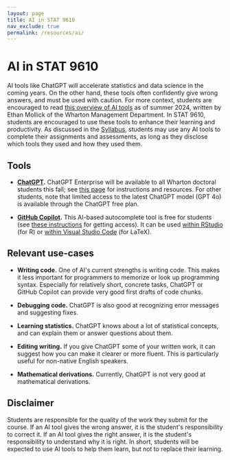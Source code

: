 ```yaml
---
layout: page
title: AI in STAT 9610
nav_exclude: true
permalink: /resources/ai/
---
```


# AI in STAT 9610
  
AI tools like ChatGPT will accelerate statistics and data science in the coming years. On the other hand, these tools often confidently give wrong answers, and must be used with caution. For more context, students are encouraged to read [this overview of AI tools](https://www.oneusefulthing.org/i/145215426/getting-serious-using-ai-to-do-stuff) as of summer 2024, written by Ethan Mollick of the Wharton Management Department. In STAT 9610, students are encouraged to use these tools to enhance their learning and productivity. As discussed in the [Syllabus](https://apps.wharton.upenn.edu/syllabi/202430/STAT9610001/), students may use any AI tools to complete their assignments and assessments, as long as they disclose which tools they used and how they used them.

## Tools

-  **[ChatGPT](https://chat.openai.com/).** ChatGPT Enterprise will be available to all Wharton doctoral students this fall; see [this page](https://support.wharton.upenn.edu/help/chatgpt-enterprise) for instructions and resources. For other students, note that limited access to the latest ChatGPT model (GPT 4o) is available through the ChatGPT free plan.

- **[GitHub Copilot](https://github.com/features/copilot).** This AI-based autocomplete tool is free for students (see [these instructions](https://openaimaster.com/github-copilot-free-for-students/) for getting access). It can be used [within RStudio](https://docs.posit.co/ide/user/ide/guide/tools/copilot.html) (for R) or [within Visual Studio Code](https://code.visualstudio.com/docs/copilot/overview) (for LaTeX).

## Relevant use-cases

- **Writing code.** One of AI's current strengths is writing code. This makes it less important for programmers to memorize or look up programming syntax. Especially for relatively short, concrete tasks, ChatGPT or GitHub Copilot can provide very good first drafts of code chunks. 

- **Debugging code.** ChatGPT is also good at recognizing error messages and suggesting fixes. 

- **Learning statistics.** ChatGPT knows about a lot of statistical concepts, and can explain them or answer questions about them. 

- **Editing writing.** If you give ChatGPT some of your written work, it can suggest how you can make it clearer or more fluent. This is particularly useful for non-native English speakers.

- **Mathematical derivations.** Currently, ChatGPT is not very good at mathematical derivations. 

## Disclaimer

Students are responsible for the quality of the work they submit for the course. If an AI tool gives the wrong answer, it is the student's responsibility to correct it. If an AI tool gives the right answer, it is the student's responsibility to understand why it is right. In short, students will be expected to use AI tools to help them learn, but not to replace their learning.


